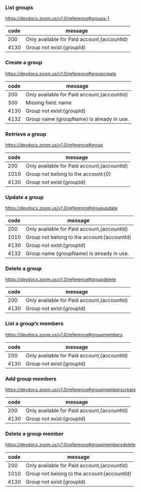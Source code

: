 ### List groups
https://devdocs.zoom.us/v1.0/reference#groups-1

code | message
-----|-----
200  | Only available for Paid account,{accountId}
4130 | Group not exist:{groupId}

### Create a group
https://devdocs.zoom.us/v1.0/reference#groupcreate

code | message
-----|-----
200  | Only available for Paid account,{accountId}
300  | Missing field: name
4130 | Group not exist:{groupId}
4132 | Group name {groupName} is already in use.

### Retrieve a group
https://devdocs.zoom.us/v1.0/reference#group

code | message
-----|-----
200  | Only available for Paid account,{accountId}
1010 | Group not belong to the account:{0}
4130 | Group not exist:{groupId}

### Update a group
https://devdocs.zoom.us/v1.0/reference#groupupdate

code | message
-----|-----
200  | Only available for Paid account,{accountId}
1010 | Group not belong to the account:{accountId}
4130 | Group not exist:{groupId}
4132 | Group name {groupName} is already in use.

### Delete a group
https://devdocs.zoom.us/v1.0/reference#groupdelete

code | message
-----|-----
200  | Only available for Paid account,{accountId}
4130 | Group not exist:{groupId}

### List a group’s members
https://devdocs.zoom.us/v1.0/reference#groupmembers

code | message
-----|-----
200  | Only available for Paid account,{accountId}
4130 | Group not exist:{groupId}

### Add group members
https://devdocs.zoom.us/v1.0/reference#groupmemberscreate

code | message
-----|-----
200  | Only available for Paid account,{accountId}
4130 | Group not exist:{groupId}


### Delete a group member
https://devdocs.zoom.us/v1.0/reference#groupmembersdelete

code | message
-----|-----
200  | Only available for Paid account,{accountId}
1010 | Group not belong to the account:{accountId}
4130 | Group not exist:{groupId}
